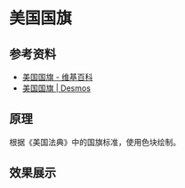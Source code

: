 # 美国国旗

## 参考资料

- [美国国旗 - 维基百科](https://zh.wikipedia.org/wiki/美国国旗)
- [美国国旗 | Desmos](https://www.desmos.com/calculator/nicdfuwxaq?lang=zh-CN)

## 原理

根据《美国法典》中的国旗标准，使用色块绘制。

## 效果展示

<IframeWindow url="https://www.desmos.com/calculator/nicdfuwxaq?embed" />
